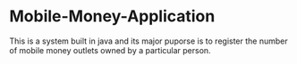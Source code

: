 # Mobile-Money-Application
This is a system built in java and its major puporse is to register the number of mobile money outlets owned by a particular person. 
